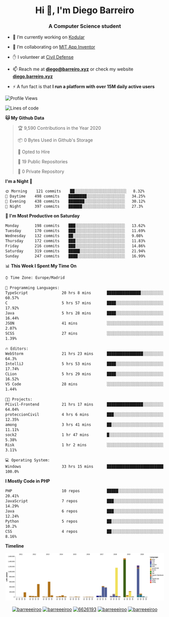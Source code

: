 <h1 align="center">Hi 👋, I'm Diego Barreiro</h1>
<h3 align="center">A Computer Science student</h3>

- 🔭 I’m currently working on [Kodular](https://www.kodular.io)

- 👯 I’m collaborating on [MIT App Inventor](https://github.com/mit-cml/appinventor-sources)

- ✋ I volunteer at [Civil Defense](https://proteccioncivil.sdc.gal)

- 📫 Reach me at **diego@barreiro.xyz** or check my website **[diego.barreiro.xyz](https://diego.barreiro.xyz)**

- ⚡ A fun fact is that **I run a platform with over 15M daily active users**

<!--START_SECTION:waka-->
![Profile Views](http://img.shields.io/badge/Profile%20Views-9-blue)

![Lines of code](https://img.shields.io/badge/From%20Hello%20World%20I%27ve%20Written-22.3%20million%20lines%20of%20code-blue)

**🐱 My Github Data** 

> 🏆 9,590 Contributions in the Year 2020
 > 
> 📦 0 Bytes Used in Github's Storage 
 > 
> 💼 Opted to Hire
 > 
> 📜 19 Public Repositories
 > 
> 🔑 0 Private Repository 
 > 
**I'm a Night 🦉** 

```text
🌞 Morning    121 commits    ██░░░░░░░░░░░░░░░░░░░░░░░   8.32% 
🌆 Daytime    498 commits    ████████░░░░░░░░░░░░░░░░░   34.25% 
🌃 Evening    438 commits    ███████░░░░░░░░░░░░░░░░░░   30.12% 
🌙 Night      397 commits    ██████░░░░░░░░░░░░░░░░░░░   27.3%

```
📅 **I'm Most Productive on Saturday** 

```text
Monday       198 commits    ███░░░░░░░░░░░░░░░░░░░░░░   13.62% 
Tuesday      170 commits    ███░░░░░░░░░░░░░░░░░░░░░░   11.69% 
Wednesday    132 commits    ██░░░░░░░░░░░░░░░░░░░░░░░   9.08% 
Thursday     172 commits    ███░░░░░░░░░░░░░░░░░░░░░░   11.83% 
Friday       216 commits    ███░░░░░░░░░░░░░░░░░░░░░░   14.86% 
Saturday     319 commits    █████░░░░░░░░░░░░░░░░░░░░   21.94% 
Sunday       247 commits    ████░░░░░░░░░░░░░░░░░░░░░   16.99%

```


📊 **This Week I Spent My Time On** 

```text
⌚︎ Time Zone: Europe/Madrid

💬 Programming Languages: 
TypeScript               20 hrs 8 mins       ███████████████░░░░░░░░░░   60.57% 
C                        5 hrs 57 mins       ████░░░░░░░░░░░░░░░░░░░░░   17.92% 
Java                     5 hrs 28 mins       ████░░░░░░░░░░░░░░░░░░░░░   16.44% 
JSON                     41 mins             ░░░░░░░░░░░░░░░░░░░░░░░░░   2.07% 
SCSS                     27 mins             ░░░░░░░░░░░░░░░░░░░░░░░░░   1.39%

🔥 Editors: 
WebStorm                 21 hrs 23 mins      ████████████████░░░░░░░░░   64.3% 
IntelliJ                 5 hrs 53 mins       ████░░░░░░░░░░░░░░░░░░░░░   17.74% 
CLion                    5 hrs 29 mins       ████░░░░░░░░░░░░░░░░░░░░░   16.52% 
VS Code                  28 mins             ░░░░░░░░░░░░░░░░░░░░░░░░░   1.44%

🐱‍💻 Projects: 
PCivil-Frontend          21 hrs 17 mins      ████████████████░░░░░░░░░   64.04% 
proteccionCivil          4 hrs 6 mins        ███░░░░░░░░░░░░░░░░░░░░░░   12.35% 
among                    3 hrs 41 mins       ██░░░░░░░░░░░░░░░░░░░░░░░   11.11% 
sock2                    1 hr 47 mins        █░░░░░░░░░░░░░░░░░░░░░░░░   5.38% 
Risk                     1 hr 2 mins         ░░░░░░░░░░░░░░░░░░░░░░░░░   3.11%

💻 Operating System: 
Windows                  33 hrs 15 mins      █████████████████████████   100.0%

```

**I Mostly Code in PHP** 

```text
PHP                      10 repos            █████░░░░░░░░░░░░░░░░░░░░   20.41% 
JavaScript               7 repos             ███░░░░░░░░░░░░░░░░░░░░░░   14.29% 
Java                     6 repos             ███░░░░░░░░░░░░░░░░░░░░░░   12.24% 
Python                   5 repos             ██░░░░░░░░░░░░░░░░░░░░░░░   10.2% 
CSS                      4 repos             ██░░░░░░░░░░░░░░░░░░░░░░░   8.16%

```


**Timeline**

![Chart not found](https://github.com/barreeeiroo/barreeeiroo/blob/master/charts/bar_graph.png) 


<!--END_SECTION:waka-->

<p align="center">
<a href="https://twitter.com/barreeeiroo" target="blank"><img align="center" src="https://cdn.jsdelivr.net/npm/simple-icons@3.0.1/icons/twitter.svg" alt="barreeeiroo" height="20" width="20" /></a>
<a href="https://linkedin.com/in/barreeeiroo" target="blank"><img align="center" src="https://cdn.jsdelivr.net/npm/simple-icons@3.0.1/icons/linkedin.svg" alt="barreeeiroo" height="20" width="20" /></a>
<a href="https://stackoverflow.com/users/6626193" target="blank"><img align="center" src="https://cdn.jsdelivr.net/npm/simple-icons@3.0.1/icons/stackoverflow.svg" alt="6626193" height="20" width="20" /></a>
<a href="https://fb.com/barreeeiroo" target="blank"><img align="center" src="https://cdn.jsdelivr.net/npm/simple-icons@3.0.1/icons/facebook.svg" alt="barreeeiroo" height="20" width="20" /></a>
<a href="https://instagram.com/barreeeiroo" target="blank"><img align="center" src="https://cdn.jsdelivr.net/npm/simple-icons@3.0.1/icons/instagram.svg" alt="barreeeiroo" height="20" width="20" /></a>
</p>
